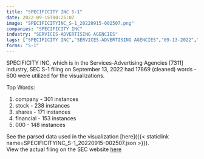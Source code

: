 ```yaml
---
title: "SPECIFICITY INC S-1"
date: 2022-09-15T00:25:07
image: "SPECIFICITYINC_S-1_20220915-002507.png"
companies: "SPECIFICITY INC"
industry: "SERVICES-ADVERTISING AGENCIES"
tags: ["SPECIFICITY INC","SERVICES-ADVERTISING AGENCIES","09-13-2022","S-1"]
forms: "S-1"
---
```

SPECIFICITY INC, which is in the Services-Advertising Agencies [7311] industry, SEC S-1 filing on September 13, 2022 had 17869 (cleaned) words - 600 were utilized for the visualizations.

Top Words:
1. company - 301 instances
2. stock - 238 instances
3. shares - 171 instances
4. financial - 153 instances
5. 000 - 148 instances


See the parsed data used in the visualization [here]({{< staticlink name=SPECIFICITYINC_S-1_20220915-002507.json >}}).  
View the actual filing on the SEC website [here](https://www.sec.gov/Archives/edgar/data/1840102/0001520138-22-000418.txt)